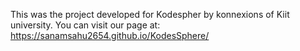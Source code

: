 This was the project developed for Kodespher by konnexions of Kiit university. You can visit our page at: https://sanamsahu2654.github.io/KodesSphere/

